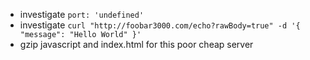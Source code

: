   * investigate `port: 'undefined'`
  * investigate `curl "http://foobar3000.com/echo?rawBody=true" -d '{ "message": "Hello World" }'`
  * gzip javascript and index.html for this poor cheap server
